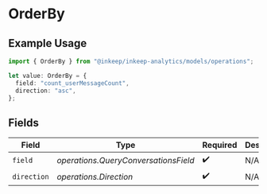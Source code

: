 # OrderBy

## Example Usage

```typescript
import { OrderBy } from "@inkeep/inkeep-analytics/models/operations";

let value: OrderBy = {
  field: "count_userMessageCount",
  direction: "asc",
};
```

## Fields

| Field                                | Type                                 | Required                             | Description                          |
| ------------------------------------ | ------------------------------------ | ------------------------------------ | ------------------------------------ |
| `field`                              | *operations.QueryConversationsField* | :heavy_check_mark:                   | N/A                                  |
| `direction`                          | *operations.Direction*               | :heavy_check_mark:                   | N/A                                  |
